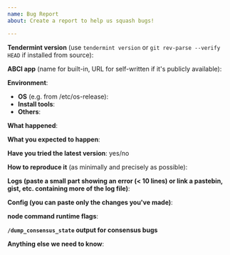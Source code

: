 ```yaml
---
name: Bug Report
about: Create a report to help us squash bugs!

---
```

<!--
Please fill in as much of the template below as you can.

Be ready for followup questions, and please respond in a timely
manner. We might ask you to provide additional logs and data (tendermint & app).
-->

**Tendermint version** (use `tendermint version` or `git rev-parse --verify HEAD` if installed from source):


**ABCI app** (name for built-in, URL for self-written if it's publicly available):

**Environment**:
- **OS** (e.g. from /etc/os-release):
- **Install tools**:
- **Others**:


**What happened**:


**What you expected to happen**:


**Have you tried the latest version**: yes/no

**How to reproduce it** (as minimally and precisely as possible):

**Logs (paste a small part showing an error (< 10 lines) or link a pastebin, gist, etc. containing more of the log file)**:

**Config (you can paste only the changes you've made)**:

**node command runtime flags**:

**`/dump_consensus_state` output for consensus bugs**

**Anything else we need to know**:
